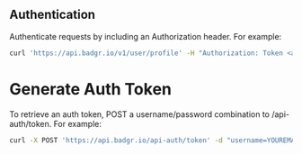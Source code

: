 ## Authentication

Authenticate requests by including an Authorization header.  For example:

```bash
curl 'https://api.badgr.io/v1/user/profile' -H "Authorization: Token <auth token>"
```

# Generate Auth Token
To retrieve an auth token, POST a username/password combination to /api-auth/token.  For example:

```bash
curl -X POST 'https://api.badgr.io/api-auth/token' -d "username=YOUREMAIL&password=YOURPASSWORD"
```
